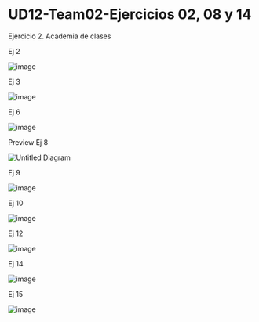 # UD12-Team02-Ejercicios 02, 08 y 14
Ejercicio 2. Academia de clases 


Ej 2


![image](https://github.com/JagaScripts/UD12-Team02-Ejercicios-02-08-14/blob/master/Ejercicio2Academia_de_clases.jpg)


Ej 3 

![image](https://github.com/JagaScripts/UD12-Team02-Ejercicios-02-08-14/blob/master/Ex03-Provincias.PNG)

Ej 6

![image](https://github.com/JagaScripts/UD12-Team02-Ejercicios-02-08-14/blob/master/Ex06-Prestamos.PNG)

Preview Ej 8

![Untitled Diagram](https://user-images.githubusercontent.com/65864090/164624226-512f7854-9003-4b96-ae6d-92205ac47884.jpg)

Ej 9 

![image](https://github.com/JagaScripts/UD12-Team02-Ejercicios-02-08-14/blob/master/Ex09-PlatosPNG.PNG)

Ej 10

![image](https://github.com/JagaScripts/UD12-Team02-Ejercicios-02-08-14/blob/master/Ejercicio10Futbol.jpg)

Ej 12 

![image](https://github.com/JagaScripts/UD12-Team02-Ejercicios-02-08-14/blob/master/Ex12-Proyecctos.PNG)

Ej 14 

![image](https://github.com/JagaScripts/UD12-Team02-Ejercicios-02-08-14/blob/master/Ejercicio02-14RedSocial.PNG)

Ej 15 

![image](https://github.com/JagaScripts/UD12-Team02-Ejercicios-02-08-14/blob/master/Ex15-Menus.PNG)
